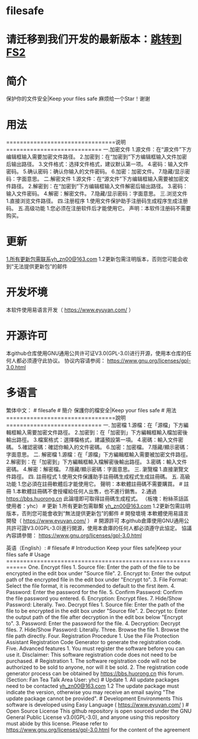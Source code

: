 # filesafe
# 请迁移到我们开发的最新版本：[跳转到FS2](https://github.com/com-in/FS2)
# 简介
保护你的文件安全|Keep your files safe
麻烦给一个Star！谢谢
# 用法
================================说明============================
一.加密文件
   1.源文件：在“源文件”下方编辑框输入需要加密文件路径。
   2.加密到：在“加密到”下方编辑框输入文件加密后输出路径。
   3.文件格式：选择文件格式，建议默认第一项。
   4.密码：输入文件密码。
   5.确认密码：确认你输入的文件密码。
   6.加密：加密文件。
   7.隐藏/显示密码：字面意思。
二.解密文件
   1.源文件：在“源文件”下方编辑框输入需要被加密文件路径。
   2.解密到：在“加密到”下方编辑框输入文件解密后输出路径。
   3.密码：输入文件密码。
   4.解密：解密文件。
   7.隐藏/显示密码：字面意思。
三.浏览文件
   1.直接浏览文件路径。
四.注册程序
   1.使用文件保护助手注册码生成程序生成注册码。
五.高级功能
   1.您必须在注册软件后才能使用它。
声明：本软件注册码不需要购买。
# 更新
1.所有更新包需联系yh_zn00@163.com
  1.2更新包需注明版本，否则您可能会收到“无法提供更新包”的邮件
# 开发坏境
本软件使用易语言开发（ https://www.eyuyan.com/ ）
# 开源许可
本github仓库使用GNU通用公共许可证V3.0(GPL-3.0)进行开源，使用本仓库的任何人都必须遵守此协议。
协议内容请参阅： https://www.gnu.org/licenses/gpl-3.0.html
# 多语言
  繁体中文：
    # filesafe
    # 簡介
    保護你的檔安全|Keep your files safe
    # 用法
    ================================說明============================
    一. 加密檔
       1.源檔：在「源檔」下方編輯框輸入需要加密文件路徑。
       2.加密到：在「加密到」下方編輯框輸入檔加密後輸出路徑。
       3.檔案格式：選擇檔格式，建議預設第一項。
       4.密碼：輸入文件密碼。
       5.確認密碼：確認你輸入的文件密碼。
       6.加密：加密檔。
       7.隱藏/顯示密碼：字面意思。
    二. 解密檔
       1.源檔：在「源檔」下方編輯框輸入需要被加密文件路徑。
       2.解密到：在「加密到」下方編輯框輸入檔解密後輸出路徑。
       3.密碼：輸入文件密碼。
       4.解密：解密檔。
       7.隱藏/顯示密碼：字面意思。
    三. 瀏覽檔
       1.直接瀏覽文件路徑。
    四. 註冊程式
       1.使用文件保護助手註冊碼生成程式生成註冊碼。
    五. 高級功能
       1.您必須在註冊軟體后才能使用它。
    聲明：本軟體註冊碼不需要購買。
    # 註冊
    1.本軟體註冊碼不會授權給任何人出售，也不進行銷售。
    2.通過  https://bbs.huorong.cn  此論壇即可取得註冊碼生成程式。 （板塊：粉絲茶話區 使用者：yhc）
    # 更新
    1.所有更新包需聯繫 yh_zn00@163.com
      1.2更新包需註明版本，否則您可能會收到“無法提供更新包”的郵件
    # 開發壞境
    本軟體使用易語言開發（ https://www.eyuyan.com/ ）
    # 開源許可
    本github倉庫使用GNU通用公共許可證V3.0(GPL-3.0)進行開源，使用本倉庫的任何人都必須遵守此協定。
    協議內容請參閱： https://www.gnu.org/licenses/gpl-3.0.html
  
   
   
   英语（English）:
     # filesafe
    # Introduction
    Keep your files safe|Keep your files safe
    # Usage
    ============================================================
    One. Encrypt files
       1. Source file: Enter the path of the file to be encrypted in the edit box under "Source file".
       2. Encrypt to: Enter the output path of the encrypted file in the edit box under "Encrypt to".
       3. File Format: Select the file format, it is recommended to default to the first item.
       4. Password: Enter the password for the file.
       5. Confirm Password: Confirm the file password you entered.
       6. Encryption: Encrypt files.
       7. Hide/Show Password: Literally.
    Two. Decrypt files
       1. Source file: Enter the path of the file to be encrypted in the edit box under "Source file".
       2. Decrypt to: Enter the output path of the file after decryption in the edit box below "Encrypt to".
       3. Password: Enter the password for the file.
       4. Decryption: Decrypt files.
       7. Hide/Show Password: Literally.
    Three. Browse the file
       1. Browse the file path directly.
    Four. Registration Procedure
       1. Use the File Protection Assistant Registration Code Generator to generate the registration code.
    Five. Advanced features
       1. You must register the software before you can use it.
    Disclaimer: This software registration code does not need to be purchased.
    # Registration
    1. The software registration code will not be authorized to be sold to anyone, nor will it be sold.
    2. The registration code generator process can be obtained by  https://bbs.huorong.cn  this forum. (Section: Fan Tea Talk Area User: yhc)
    # Update
    1. All update packages need to be contacted yh_zn00@163.com
      1.2 The update package must indicate the version, otherwise you may receive an email saying "The update package cannot be provided".
    # Development Environments
    This software is developed using Easy Language ( https://www.eyuyan.com/ )
    # Open Source License
    This github repository is open sourced under the GNU General Public License v3.0(GPL-3.0), and anyone using this repository must abide by this license.
    Please refer to  https://www.gnu.org/licenses/gpl-3.0.html for the content of the agreement
